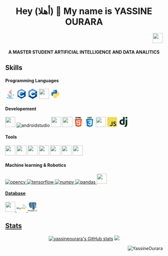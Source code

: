 
<h1 align="center"> Hey (أهلا) 👋 My name is YASSINE OURARA </h1> <p align="right"> 
<a href="https://www.linkedin.com/in/yassine-ourara/" target="blank"><img align="center" src="https://raw.githubusercontent.com/rahuldkjain/github-profile-readme-generator/master/src/images/icons/Social/linked-in-alt.svg" height="32" width="32" /></a> 
</p>

<!--
**YassineOurara/YassineOurara** is a ✨ _special_ ✨ repository because its `README.md` (this file) appears on your GitHub profile.

Here are some ideas to get you started:

- 🔭 I’m currently working on ...
- 🌱 I’m currently learning ...
- 👯 I’m looking to collaborate on ...
- 🤔 I’m looking for help with ...
- 💬 Ask me about ...
- 📫 How to reach me: ...
- 😄 Pronouns: ...
- ⚡ Fun fact: ...
-->
<h4 align="center"> A MASTER STUDENT ARTIFICIAL INTELLIGENCE AND DATA ANALITICS </h4>

## Skills 
   <h4 align="left">Programming Languages</h4>
<p align="left"> 
<img src="https://raw.githubusercontent.com/devicons/devicon/master/icons/java/java-original.svg" width="32" height="32" />
<img src="https://raw.githubusercontent.com/devicons/devicon/master/icons/c/c-original.svg" width="32" height="32" />
   <img src="https://raw.githubusercontent.com/devicons/devicon/master/icons/cplusplus/cplusplus-original.svg" width="32" height="32" />
   <img src="https://user-images.githubusercontent.com/25181517/121405384-444d7300-c95d-11eb-959f-913020d3bf90.png" width="32" height="32" />
<img src="https://raw.githubusercontent.com/devicons/devicon/master/icons/python/python-original.svg" width="32" height="32" />
</p>

   <h4 align="left">Developement</h4>
   <p align="left"> 
   <img src="https://user-images.githubusercontent.com/25181517/192108372-f71d70ac-7ae6-4c0d-8395-51d8870c2ef0.png" width="32" height="32" />
      <img src="https://user-images.githubusercontent.com/25181517/117269608-b7dcfb80-ae58-11eb-8e66-6cc8753553f0.png" alt="androidstudio" width="40" height="40"/> 
      <img src="https://user-images.githubusercontent.com/25181517/186150365-da1eccce-6201-487c-8649-45e9e99435fd.png" width="32" height="32" />
   <img src="https://user-images.githubusercontent.com/25181517/183898054-b3d693d4-dafb-4808-a509-bab54cf5de34.png" width="32" height="32" />
<img src="https://raw.githubusercontent.com/devicons/devicon/master/icons/html5/html5-original-wordmark.svg" width="32" height="32" />
   <img src="https://raw.githubusercontent.com/devicons/devicon/master/icons/css3/css3-original-wordmark.svg" width="32" height="32" />
      <img src="https://user-images.githubusercontent.com/25181517/183570228-6a040b9f-3ddf-47a2-a201-743121dac664.png" width="32" height="32" />
<img src="https://raw.githubusercontent.com/devicons/devicon/master/icons/javascript/javascript-original.svg" width="32" height="32" />
<img src="https://raw.githubusercontent.com/devicons/devicon/master/icons/django/django-plain.svg" width="32" height="32" /></p>
   <h4 align="left">Tools</h4>
   <p align="left"> 
   <img src="https://user-images.githubusercontent.com/25181517/192108889-232b3431-a585-4b36-a62d-9078bd3641d9.png" width="32" height="32" />
   <img src="https://user-images.githubusercontent.com/25181517/192108890-200809d1-439c-4e23-90d3-b090cf9a4eea.png" width="32" height="32" />
   <img src="https://user-images.githubusercontent.com/25181517/192108895-20dc3343-43e3-4a54-a90e-13a4abbc57b9.png" width="32" height="32" />
   <img src="https://user-images.githubusercontent.com/25181517/192108891-d86b6220-e232-423a-bf5f-90903e6887c3.png" width="32" height="32" />
   <img src="https://user-images.githubusercontent.com/25181517/192108892-6e9b5cdf-4e35-4a70-ad9a-801a93a07c1c.png" width="32" height="32" />
   <img src="https://user-images.githubusercontent.com/25181517/183914128-3fc88b4a-4ac1-40e6-9443-9a30182379b7.png" width="32" height="32" />
   <img src="https://user-images.githubusercontent.com/25181517/190887576-6653f877-8439-4521-82f3-403086ead892.png" width="32" height="32" />
   </p>
<h4 align="left">Machine learning & Robotics</h4>
<a href="https://opencv.org/" target="_blank" rel="noreferrer"> <img src="https://cdn.jsdelivr.net/gh/devicons/devicon/icons/opencv/opencv-original-wordmark.svg" alt="opencv" width="40" height="40"/> </a>
<a href="https://www.tensorflow.org/" target="_blank" rel="noreferrer"> 
 <img src="https://cdn.jsdelivr.net/gh/devicons/devicon/icons/tensorflow/tensorflow-original.svg" alt="tensorflow" width="40" height="40"/> </a>
 <a href="https://numpy.org/" target="_blank" rel="noreferrer"> <img src="https://cdn.jsdelivr.net/gh/devicons/devicon/icons/numpy/numpy-original.svg"  alt="numpy" width="40" height="40"/> </a>
<a href="https://pandas.pydata.org/" target="_blank" rel="noreferrer"> <img src="https://cdn.jsdelivr.net/gh/devicons/devicon/icons/pandas/pandas-original.svg" alt="pandas" width="40" height="40"/>
<img src="https://cdn.worldvectorlogo.com/logos/arduino-1.svg" width="32" height="32" />

   <h4 align="left">Database</h4>
 <p align="left"> 
<img src="https://user-images.githubusercontent.com/25181517/117208736-bdedc080-adf5-11eb-912f-61c7d43705f6.png" width="32" height="32" />
<img src="https://raw.githubusercontent.com/devicons/devicon/master/icons/mysql/mysql-original-wordmark.svg" width="32" height="32" />
<img src="https://raw.githubusercontent.com/devicons/devicon/master/icons/postgresql/postgresql-original-wordmark.svg" width="32" height="32" /></p>



## Stats

<p align="center">
<a href="http://www.github.com/yassineourara"><img src="https://github-readme-stats.vercel.app/api?username=yassineourara&show_icons=true&hide=&count_private=true&title_color=000000&text_color=6A6A6A&icon_color=000000&bg_color=bbbbbb&hide_border=true&show_icons=true" alt="yassineourara's GitHub stats" /></a>
<a href="http://www.github.com/yassineourara"><img src="https://github-readme-streak-stats.herokuapp.com/?user=yassineourara&stroke=000000&background=bbbbbb&ring=ff8c02&fire=FE9200&currStreakNum=000000&currStreakLabel=000000&sideNums=000000&sideLabels=000000&dates=474747&hide_border=true" /></a>
</p>

<p align="right"> <img src="https://komarev.com/ghpvc/?username=YassineOurarai&label=Profile%20views&color=000000&style=flat" alt="YassineOurara" /> </p>


